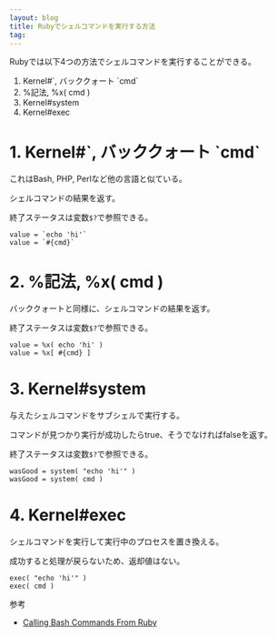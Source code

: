 ```yaml
---
layout: blog
title: Rubyでシェルコマンドを実行する方法
tag:
---
```




Rubyでは以下4つの方法でシェルコマンドを実行することができる。

1. Kernel#\`, バッククォート \`cmd\`
2. %記法, %x( cmd )
3. Kernel#system
4. Kernel#exec

# 1. Kernel#\`, バッククォート \`cmd\`

これはBash, PHP, Perlなど他の言語と似ている。

シェルコマンドの結果を返す。

終了ステータスは変数`$?`で参照できる。

~~~~
value = `echo 'hi'`
value = `#{cmd}`
~~~~

# 2. %記法, %x( cmd )

バッククォートと同様に、シェルコマンドの結果を返す。

終了ステータスは変数`$?`で参照できる。

~~~~
value = %x( echo 'hi' )
value = %x[ #{cmd} ]
~~~~

# 3. Kernel#system

与えたシェルコマンドをサブシェルで実行する。

コマンドが見つかり実行が成功したらtrue、そうでなければfalseを返す。

終了ステータスは変数`$?`で参照できる。

~~~~
wasGood = system( "echo 'hi'" )
wasGood = system( cmd )
~~~~

# 4. Kernel#exec

シェルコマンドを実行して実行中のプロセスを置き換える。

成功すると処理が戻らないため、返却値はない。

~~~~
exec( "echo 'hi'" )
exec( cmd )
~~~~

参考

- [Calling Bash Commands From Ruby](http://stackoverflow.com/questions/2232/calling-bash-commands-from-ruby)
